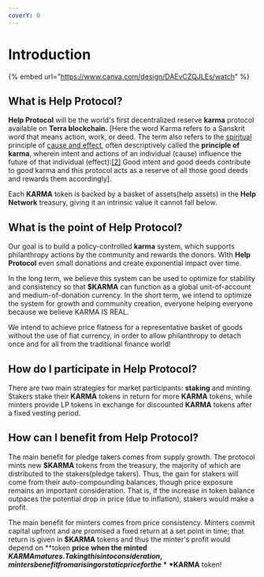 ```yaml
---
coverY: 0
---
```


# Introduction

{% embed url="https://www.canva.com/design/DAEvCZQJLEs/watch" %}

## What is Help Protocol?

**Help Protocol** will be the world's first decentralized reserve **karma** protocol available on **Terra blockchain.** \[Here the word Karma refers to a Sanskrit word that means action, work, or deed. The term also refers to the [spiritual](https://en.wikipedia.org/wiki/Spirituality) principle of [cause and effect](https://en.wikipedia.org/wiki/Cause\_and\_effect), often descriptively called the **principle of karma**, wherein intent and actions of an individual (cause) influence the future of that individual (effect):[\[2\]](https://en.wikipedia.org/wiki/Karma#cite\_note-2) Good intent and good deeds contribute to good karma and this protocol acts as a reserve of all those good deeds and rewards them accordingly].

Each **KARMA** token is backed by a basket of assets(help assets) in the **Help Network** treasury, giving it an intrinsic value it cannot fall below.

## What is the point of Help Protocol?

Our goal is to build a policy-controlled **karma** system, which supports philanthropy actions by the community and rewards the donors. WIth **Help Protocol** even small donations and create exponential impact over time.

In the long term, we believe this system can be used to optimize for stability and consistency so that **$KARMA** can function as a global unit-of-account and medium-of-donation currency. In the short term, we intend to optimize the system for growth and community creation, everyone helping everyone because we believe KARMA IS REAL.

We intend to achieve price flatness for a representative basket of goods without the use of fiat currency, in order to allow philanthropy to detach once and for all from the traditional finance world!

## How do I participate in Help Protocol? <a href="how-do-i-participate-in-olympus" id="how-do-i-participate-in-olympus"></a>

There are two main strategies for market participants: **staking** and minting. Stakers stake their **KARMA** tokens in return for more **KARMA** tokens, while minters provide LP tokens in exchange for discounted **KARMA** tokens after a fixed vesting period.

## How can I benefit from Help Protocol? <a href="how-can-i-benefit-from-olympus" id="how-can-i-benefit-from-olympus"></a>

The main benefit for pledge takers comes from supply growth. The protocol mints new **$KARMA** tokens from the treasury, the majority of which are distributed to the stakers(pledge takers). Thus, the gain for stakers will come from their auto-compounding balances, though price exposure remains an important consideration. That is, if the increase in token balance outpaces the potential drop in price (due to inflation), stakers would make a profit.

The main benefit for minters comes from price consistency. Minters commit capital upfront and are promised a fixed return at a set point in time; that return is given in **$KARMA** tokens and thus the minter's profit would depend on **token **price when the minted $KARMA matures. Taking this into consideration, minters benefit from a rising or static price for the **$KARMA** token!
